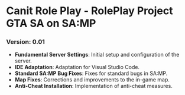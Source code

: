 # Canit Role Play - RolePlay Project GTA SA on SA:MP

### Version: 0.01

- **Fundamental Server Settings**: Initial setup and configuration of the server.
- **IDE Adaptation**: Adaptation for Visual Studio Code.
- **Standard SA:MP Bug Fixes**: Fixes for standard bugs in SA:MP.
- **Map Fixes**: Corrections and improvements to the in-game map.
- **Anti-Cheat Installation**: Implementation of anti-cheat measures.